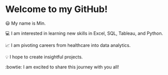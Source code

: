 # Welcome to my GitHub!

:smiley: My name is Min.  

:computer: I am interested in learning new skills in Excel, SQL, Tableau, and Python.  

:chart_with_upwards_trend: I am pivoting careers from healthcare into data analytics.  

:bulb: I hope to create insightful projects.  

:bowtie: I am excited to share this journey with you all!  


